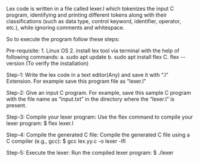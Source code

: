 Lex code is written in a file called lexer.l which tokenizes the input C program, identifying and printing
different tokens along with their classifications (such as data type, control keyword,
identifier, operator, etc.), while ignoring comments and whitespace.

So to execute the program follow these steps:

Pre-requisite: 1. Linux OS 
	       2. install lex tool via terminal with the help of following commands: 
			a. sudo apt update 
			b. sudo apt install flex 
			C. flex --version (To verify the installation)
			

Step-1: Write the lex code in a text editor(Any) and save it with “.l” Extension. For example
save this program file as “lexer.l”

Step-2: Give an input C program. For example, save this sample C program with the file
name as “input.txt” in the directory where the “lexer.l” is present.

Step-3: Compile your lexer program: Use the flex command to compile your lexer program: $ flex lexer.l

Step-4: Compile the generated C file: Compile the generated C file using a C compiler (e.g.,
gcc): $ gcc lex.yy.c -o lexer -lfl  

Step-5: Execute the lexer: Run the compiled lexer program: $ ./lexer
